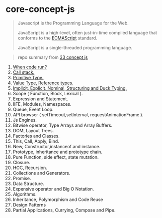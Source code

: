 # core-concept-js

> Javascript is the Programming Language for the Web.
> 
> JavaScript is a high-level, often just-in-time compiled language that conforms to the [ECMAScript](https://en.wikipedia.org/wiki/ECMAScript) standard.
> 
> JavaScript is a single-threaded programming language.

> repo summary from [33 concept js](https://github.com/leonardomso/33-js-concepts)


1. [When code run?](./when-code-run.md)
2. [Call stack.](./call-stack.md)
3. [Primitive Type.](./primitive-type.md)
4. [Value Type, Reference types.](./value-type-reference-types.md)
5. [Implicit, Explicit, Nominal, Structuring and Duck Typing.](./implicit-explicit-nominal-structuring-and-duck-typing.md)
6. Scope ( Function, Block, Lexical ).
7. Expression and Statement.
8. IIFE, Modules, Namespaces.
9. Queue, Event Loop.
10. API browser ( setTimeout,setInterval, requestAnimationFrame ).
11. Js Engines.
12. Bitwise operator, Type Arrays and Array Buffers.
13. DOM, Layout Trees.
14. Factories and Classes.
15. This, Call, Apply, Bind.
16. New, Constructor,instanceof and instance.
17. Prototype, inheritance and prototype chain.
18. Pure Function, side effect, state mutation.
19. Closure.
20. HOC, Recursion.
21. Collections and Generators.
22. Promise.
23. Data Structure.
24. Expensive operator and Big O Notation.
25. Algorithms.
26. Inheritance, Polymorphism and Code Reuse
27. Design Patterns
28. Partial Applications, Currying, Compose  and Pipe.
